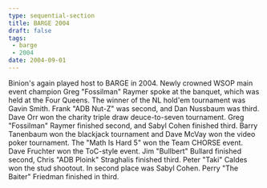 ```yaml
---
type: sequential-section
title: BARGE 2004
draft: false
tags:
 - barge
 - 2004
date: 2004-09-01
---
```


Binion's again played host to BARGE in 2004. Newly crowned WSOP main event
champion Greg &quot;Fossilman&quot; Raymer spoke at the banquet, which was held
at the Four Queens. The winner of the NL hold'em tournament was Gavin
Smith. Frank &quot;ADB Nut-Z&quot; was second, and Dan Nussbaum was third. Dave
Orr won the charity triple draw deuce-to-seven tournament. Greg
&quot;Fossilman&quot; Raymer finished second, and Sabyl Cohen finished
third. Barry Tanenbaum won the blackjack tournament and Dave McVay won the
video poker tournament. The &quot;Math Is Hard 5&quot; won the Team CHORSE
event. Dave Fruchter won the ToC-style event. Jim &quot;Bullbert&quot; Bullard
finished second, Chris &quot;ADB Ploink&quot; Straghalis finished third. Peter
&quot;Taki&quot; Caldes won the stud shootout. In second place was Sabyl
Cohen. Perry &quot;The Baiter&quot; Friedman finished in third.
